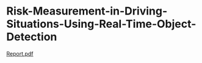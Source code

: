 # Risk-Measurement-in-Driving-Situations-Using-Real-Time-Object-Detection  

[Report.pdf](https://github.com/calisyj/Risk-Measurement-in-Driving-Situations-Using-Real-Time-Object-Detection/files/11948941/Report.pdf)
